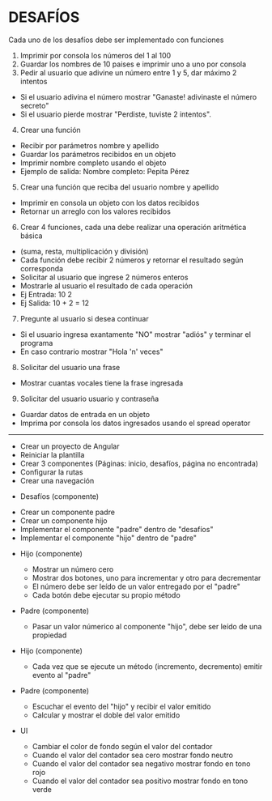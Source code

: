 # DESAFÍOS

Cada uno de los desafíos debe ser implementado con funciones

1. Imprimir por consola los números del 1 al 100
2. Guardar los nombres de 10 paises e imprimir uno a uno por consola
3. Pedir al usuario que adivine un número entre 1 y 5, dar máximo 2 intentos
- Si el usuario adivina el número mostrar "Ganaste! adivinaste el número secreto"
- Si el usuario pierde mostrar "Perdiste, tuviste 2 intentos".
4. Crear una función
- Recibir por parámetros nombre y apellido
- Guardar los parámetros recibidos en un objeto
- Imprimir nombre completo usando el objeto
- Ejemplo de salida: Nombre completo: Pepita Pérez
5. Crear una función que reciba del usuario nombre y apellido
- Imprimir en consola un objeto con los datos recibidos
- Retornar un arreglo con los valores recibidos
6. Crear 4 funciones, cada una debe realizar una operación aritmética básica
- (suma, resta, multiplicación y división)
- Cada función debe recibir 2 números y retornar el resultado según corresponda
- Solicitar al usuario que ingrese 2 números enteros
- Mostrarle al usuario el resultado de cada operación
- Ej Entrada: 10 2
- Ej Salida: 10 + 2 = 12
7. Pregunte al usuario si desea continuar
- Si el usuario ingresa exantamente "NO" mostrar "adiós" y terminar el programa
- En caso contrario mostrar "Hola 'n' veces"
8. Solicitar del usuario una frase
- Mostrar cuantas vocales tiene la frase ingresada
9. Solicitar del usuario usuario y contraseña
- Guardar datos de entrada en un objeto
- Imprima por consola los datos ingresados usando el spread operator

---

- Crear un proyecto de Angular
- Reiniciar la plantilla
- Crear 3 componentes (Páginas: inicio, desafíos, página no encontrada)
- Configurar la rutas
- Crear una navegación

* Desafíos (componente)
- Crear un componente padre
- Crear un componente hijo
- Implementar el componente "padre" dentro de "desafíos"
- Implementar el componente "hijo" dentro de "padre"

* Hijo (componente)
  - Mostrar un número cero
  - Mostrar dos botones, uno para incrementar y otro para decrementar
  - El número debe ser leído de un valor entregado por el "padre"
  - Cada botón debe ejecutar su propio método

* Padre (componente)
  - Pasar un valor númerico al componente "hijo", debe ser leído de una propiedad

* Hijo (componente)
  - Cada vez que se ejecute un método (incremento, decremento) emitir evento al "padre"

* Padre (componente)
  - Escuchar el evento del "hijo" y recibir el valor emitido
  - Calcular y mostrar el doble del valor emitido

* UI
  - Cambiar el color de fondo según el valor del contador
  - Cuando el valor del contador sea cero mostrar fondo neutro
  - Cuando el valor del contador sea negativo mostrar fondo en tono rojo
  - Cuando el valor del contador sea positivo mostrar fondo en tono verde
